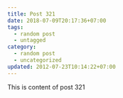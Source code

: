 ```yaml
---
title: Post 321
date: 2018-07-09T20:17:36+07:00
tags:
  - random post
  - untagged
category:
  - random post
  - uncategorized
updated: 2012-07-23T10:14:22+07:00
---
```

This is content of post 321